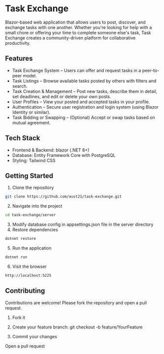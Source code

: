 # Task Exchange
Blazor-based web application that allows users to post, discover, and exchange tasks with one another. Whether you're looking for help with a small chore or offering your time to complete someone else's task, Task Exchange creates a community-driven platform for collaborative productivity.

## Features
- Task Exchange System – Users can offer and request tasks in a peer-to-peer model.
-  Task Listings – Browse available tasks posted by others with filters and search.
- Task Creation & Management – Post new tasks, describe them in detail, set deadlines, and edit or delete your own posts.
- User Profiles – View your posted and accepted tasks in your profile.
- Authentication – Secure user registration and login system (using Blazor Identity or similar).
- Task Bidding or Swapping – (Optional) Accept or swap tasks based on mutual agreement.

## Tech Stack
- Frontend & Backend: blazor (.NET 8+)
- Database: Entity Framework Core with PostgreSQL
- Styling: Tailwind CSS

## Getting Started
1. Clone the repository
```bash
git clone https://github.com/aust21/task-exchange.git
```
2. Navigate into the project
```bash
cd task-exchange/server
```
3. Modify database config in appsettings.json file in the server directory
4. Restore dependencies
```bash
dotnet restore 
```
5. Run the application
```bash
dotnet run 
```
6. Visit the browser
```bash
http://localhost:5225 
```

## Contributing
Contributions are welcome! Please fork the repository and open a pull request.

1. Fork it

2. Create your feature branch: git checkout -b feature/YourFeature

3. Commit your changes

Open a pull request
